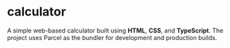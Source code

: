 # calculator
A simple web-based calculator built using **HTML**, **CSS**, and **TypeScript**. The project uses Parcel as the bundler for development and production builds.
